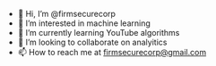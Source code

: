- 👋 Hi, I’m @firmsecurecorp
- 👀 I’m interested in machine learning
- 🌱 I’m currently learning YouTube algorithms 
- 💞️ I’m looking to collaborate on analyitics 
- 📫 How to reach me at firmsecurecorp@gmail.com

<!---
firmsecurecorp/firmsecurecorp is a ✨ special ✨ repository because its `README.md` (this file) appears on your GitHub profile.
You can click the Preview link to take a look at your changes.
--->
